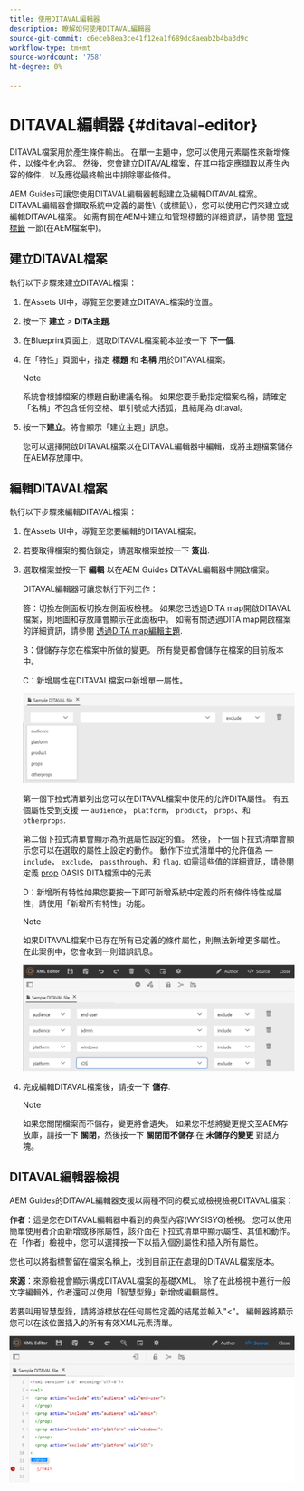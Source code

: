```yaml
---
title: 使用DITAVAL編輯器
description: 瞭解如何使用DITAVAL編輯器
source-git-commit: c6eceb8ea3ce41f12ea1f689dc8aeab2b4ba3d9c
workflow-type: tm+mt
source-wordcount: '758'
ht-degree: 0%

---
```



# DITAVAL編輯器 {#ditaval-editor}

DITAVAL檔案用於產生條件輸出。 在單一主題中，您可以使用元素屬性來新增條件，以條件化內容。 然後，您會建立DITAVAL檔案，在其中指定應擷取以產生內容的條件，以及應從最終輸出中排除哪些條件。

AEM Guides可讓您使用DITAVAL編輯器輕鬆建立及編輯DITAVAL檔案。 DITAVAL編輯器會擷取系統中定義的屬性\（或標籤\），您可以使用它們來建立或編輯DITAVAL檔案。 如需有關在AEM中建立和管理標籤的詳細資訊，請參閱 [管理標籤](https://experienceleague.adobe.com/docs/experience-manager-cloud-service/sites/authoring/features/tags.html?lang=en) 一節(在AEM檔案中)。

## 建立DITAVAL檔案

執行以下步驟來建立DITAVAL檔案：

1. 在Assets UI中，導覽至您要建立DITAVAL檔案的位置。

1. 按一下 **建立** \> **DITA主題**.

1. 在Blueprint頁面上，選取DITAVAL檔案範本並按一下 **下一個**.

1. 在「特性」頁面中，指定 **標題** 和 **名稱** 用於DITAVAL檔案。

   >[!NOTE]
   >
   > 系統會根據檔案的標題自動建議名稱。 如果您要手動指定檔案名稱，請確定「名稱」不包含任何空格、單引號或大括弧，且結尾為.ditaval。

1. 按一下&#x200B;**建立**。將會顯示「建立主題」訊息。

   您可以選擇開啟DITAVAL檔案以在DITAVAL編輯器中編輯，或將主題檔案儲存在AEM存放庫中。


## 編輯DITAVAL檔案

執行以下步驟來編輯DITAVAL檔案：

1. 在Assets UI中，導覽至您要編輯的DITAVAL檔案。

1. 若要取得檔案的獨佔鎖定，請選取檔案並按一下 **簽出**.

1. 選取檔案並按一下 **編輯** 以在AEM Guides DITAVAL編輯器中開啟檔案。

   DITAVAL編輯器可讓您執行下列工作：

   答：切換左側面板切換左側面板檢視。 如果您已透過DITA map開啟DITAVAL檔案，則地圖和存放庫會顯示在此面板中。 如需有關透過DITA map開啟檔案的詳細資訊，請參閱 [透過DITA map編輯主題](map-editor-advanced-map-editor.md#id17ACJ0F0FHS).

   B：儲儲存存您在檔案中所做的變更。 所有變更都會儲存在檔案的目前版本中。

   C：新增屬性在DITAVAL檔案中新增單一屬性。

   ![](images/ditaval-editor-props.png)

   第一個下拉式清單列出您可以在DITAVAL檔案中使用的允許DITA屬性。 有五個屬性受到支援 —  `audience`， `platform`， `product`， `props`、和 `otherprops`.

   第二個下拉式清單會顯示為所選屬性設定的值。 然後，下一個下拉式清單會顯示您可以在選取的屬性上設定的動作。 動作下拉式清單中的允許值為 —  `include`， `exclude`， `passthrough`、和 `flag`. 如需這些值的詳細資訊，請參閱定義 [prop](http://docs.oasis-open.org/dita/dita/v1.3/errata01/os/complete/part3-all-inclusive/langRef/ditaval/ditaval-prop.html#ditaval-prop) OASIS DITA檔案中的元素

   D：新增所有特性如果您要按一下即可新增系統中定義的所有條件特性或屬性，請使用「新增所有特性」功能。

   >[!NOTE]
   >
   > 如果DITAVAL檔案中已存在所有已定義的條件屬性，則無法新增更多屬性。 在此案例中，您會收到一則錯誤訊息。

   ![](images/ditaval-all-props.png)

1. 完成編輯DITAVAL檔案後，請按一下 **儲存**.

   >[!NOTE]
   >
   > 如果您關閉檔案而不儲存，變更將會遺失。 如果您不想將變更提交至AEM存放庫，請按一下 **關閉**，然後按一下 **關閉而不儲存** 在 **未儲存的變更** 對話方塊。


## DITAVAL編輯器檢視

AEM Guides的DITAVAL編輯器支援以兩種不同的模式或檢視檢視DITAVAL檔案：

**作者**：這是您在DITAVAL編輯器中看到的典型內容\(WYSISYG\)檢視。 您可以使用簡單使用者介面新增或移除屬性，該介面在下拉式清單中顯示屬性、其值和動作。 在「作者」檢視中，您可以選擇按一下以插入個別屬性和插入所有屬性。

您也可以將指標暫留在檔案名稱上，找到目前正在處理的DITAVAL檔案版本。

**來源**：來源檢視會顯示構成DITAVAL檔案的基礎XML。 除了在此檢視中進行一般文字編輯外，作者還可以使用「智慧型錄」新增或編輯屬性。

若要叫用智慧型錄，請將游標放在任何屬性定義的結尾並輸入&quot;&lt;&quot;。 編輯器將顯示您可以在該位置插入的所有有效XML元素清單。

![](images/ditaval-source-view.png)

